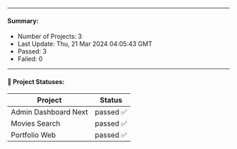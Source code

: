 
---
#### Summary:
<p><ul>
            <li><span>Number of Projects: 3</span></li>
            <li><span>Last Update: Thu, 21 Mar 2024 04:05:43 GMT</span></li>
            <li><span>Passed: 3</span></li>
            <li><span>Failed: 0</span></li>
          </ul></p>
  

---

#### 📝 Project Statuses:
<table>
            <thead>
              <tr>
                <th>Project</th>
                <th>Status</th>
              </tr>
            </thead>
            <tbody>
              <tr>
                                  <td>Admin Dashboard Next</td>
                                  <td>passed ✅</td>
                                </tr><tr>
                                  <td>Movies Search</td>
                                  <td>passed ✅</td>
                                </tr><tr>
                                  <td>Portfolio Web</td>
                                  <td>passed ✅</td>
                                </tr>
            </tbody>
          </table>
  
